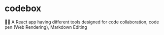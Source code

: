 # codebox
👨‍💻 A React app having different tools designed for code collaboration, code pen (Web Rendering), Markdown Editing
